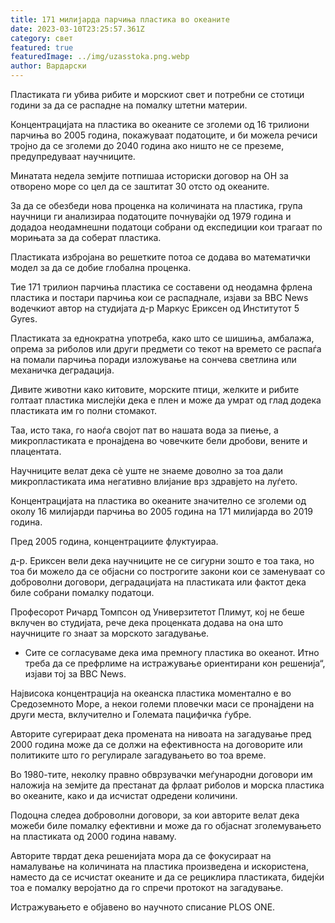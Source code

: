 ```yaml
---
title: 171 милијарда парчиња пластика во океаните
date: 2023-03-10T23:25:57.361Z
category: свет
featured: true
featuredImage: ../img/uzasstoka.png.webp
author: Вардарски
---
```


Пластиката ги убива рибите и морскиот свет и потребни се стотици години за да се распадне на помалку штетни материи.

Концентрацијата на пластика во океаните се зголеми од 16 трилиони парчиња во 2005 година, покажуваат податоците, и би можела речиси тројно да се зголеми до 2040 година ако ништо не се преземе, предупредуваат научниците.

Минатата недела земјите потпишаа историски договор на ОН за отворено море со цел да се заштитат 30 отсто од океаните.

За да се обезбеди нова проценка на количината на пластика, група научници ги анализираа податоците почнувајќи од 1979 година и додадоа неодамнешни податоци собрани од експедиции кои трагаат по морињата за да соберат пластика.

Пластиката избројана во решетките потоа се додава во математички модел за да се добие глобална проценка.

Тие 171 трилион парчиња пластика се составени од неодамна фрлена пластика и постари парчиња кои се распаднале, изјави за BBC News водечкиот автор на студијата д-р Маркус Ериксен од Институтот 5 Gyres.

Пластиката за еднократна употреба, како што се шишиња, амбалажа, опрема за риболов или други предмети со текот на времето се распаѓа на помали парчиња поради изложување на сончева светлина или механичка деградација.

Дивите животни како китовите, морските птици, желките и рибите голтаат пластика мислејќи дека е плен и може да умрат од глад додека пластиката им го полни стомакот.

Таа, исто така, го наоѓа својот пат во нашата вода за пиење, а микропластиката е пронајдена во човечките бели дробови, вените и плацентата.

Научниците велат дека сè уште не знаеме доволно за тоа дали микропластиката има негативно влијание врз здравјето на луѓето.

Концентрацијата на пластика во океаните значително се зголеми од околу 16 милијарди парчиња во 2005 година на 171 милијарда во 2019 година.

Пред 2005 година, концентрациите флуктуираа.

д-р. Ериксен вели дека научниците не се сигурни зошто е тоа така, но тоа би можело да се објасни со построгите закони кои се заменуваат со доброволни договори, деградацијата на пластиката или фактот дека биле собрани помалку податоци.

Професорот Ричард Томпсон од Универзитетот Плимут, кој не беше вклучен во студијата, рече дека проценката додава на она што научниците го знаат за морското загадување.

- Сите се согласуваме дека има премногу пластика во океанот. Итно треба да се префрлиме на истражување ориентирани кон решенија“, изјави тој за BBC News.

Највисока концентрација на океанска пластика моментално е во Средоземното Море, а некои големи пловечки маси се пронајдени на други места, вклучително и Големата пацифичка ѓубре.

Авторите сугерираат дека промената на нивоата на загадување пред 2000 година може да се должи на ефективноста на договорите или политиките што го регулирале загадувањето во тоа време.

Во 1980-тите, неколку правно обврзувачки меѓународни договори им наложија на земјите да престанат да фрлаат риболов и морска пластика во океаните, како и да исчистат одредени количини.

Подоцна следеа доброволни договори, за кои авторите велат дека можеби биле помалку ефективни и може да го објаснат зголемувањето на пластиката од 2000 година наваму.

Авторите тврдат дека решенијата мора да се фокусираат на намалување на количината на пластика произведена и искористена, наместо да се исчистат океаните и да се рециклира пластиката, бидејќи тоа е помалку веројатно да го спречи протокот на загадување.

Истражувањето е објавено во научното списание PLOS ONE.
